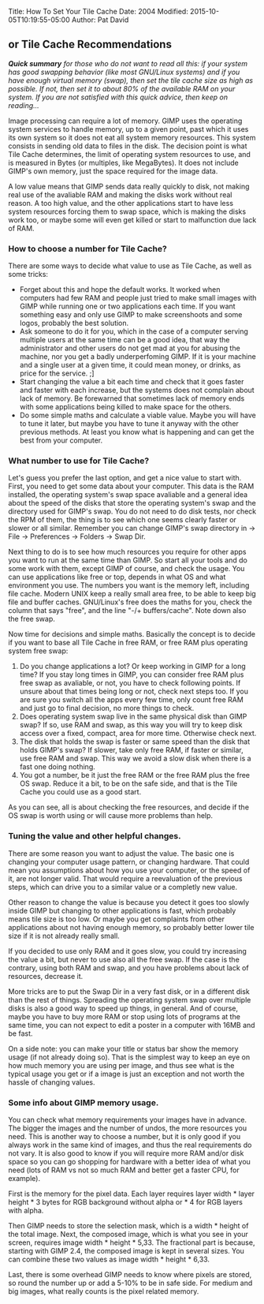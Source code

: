 Title: How To Set Your Tile Cache
Date: 2004
Modified: 2015-10-05T10:19:55-05:00
Author: Pat David


## or Tile Cache Recommendations

_**Quick summary** for those who do not want to read all this: if your system has good swapping behavior (like most GNU/Linux systems) and if you have enough virtual memory (swap), then set the tile cache size as high as possible. If not, then set it to about 80% of the available RAM on your system. If you are not satisfied with this quick advice, then keep on reading..._

Image processing can require a lot of memory. GIMP uses the operating system services to handle memory, up to a given point, past which it uses its own system so it does not eat all system memory resources. This system consists in sending old data to files in the disk. The decision point is what Tile Cache determines, the limit of operating system resources to use, and is measured in Bytes (or multiples, like MegaBytes). It does not include GIMP's own memory, just the space required for the image data.

A low value means that GIMP sends data really quickly to disk, not making real use of the avaliable RAM and making the disks work without real reason. A too high value, and the other applications start to have less system resources forcing them to swap space, which is making the disks work too, or maybe some will even get killed or start to malfunction due lack of RAM.

### How to choose a number for Tile Cache?

There are some ways to decide what value to use as Tile Cache, as well as some tricks:

*   Forget about this and hope the default works. It worked when computers had few RAM and people just tried to make small images with GIMP while running one or two applications each time. If you want something easy and only use GIMP to make screenshoots and some logos, probably the best solution.
*   Ask someone to do it for you, which in the case of a computer serving multiple users at the same time can be a good idea, that way the administrator and other users do not get mad at you for abusing the machine, nor you get a badly underperfoming GIMP. If it is your machine and a single user at a given time, it could mean money, or drinks, as price for the service. ;]
*   Start changing the value a bit each time and check that it goes faster and faster with each increase, but the systems does not complain about lack of memory. Be forewarned that sometimes lack of memory ends with some applications being killed to make space for the others.
*   Do some simple maths and calculate a viable value. Maybe you will have to tune it later, but maybe you have to tune it anyway with the other previous methods. At least you know what is happening and can get the best from your computer.

### What number to use for Tile Cache?

Let's guess you prefer the last option, and get a nice value to start with. First, you need to get some data about your computer. This data is the RAM installed, the operating system's swap space avaliable and a general idea about the speed of the disks that store the operating system's swap and the directory used for GIMP's swap. You do not need to do disk tests, nor check the RPM of them, the thing is to see which one seems clearly faster or slower or all similar. Remember you can change GIMP's swap directory in <Toolbox> -> File -> Preferences -> Folders -> Swap Dir.

Next thing to do is to see how much resources you require for other apps you want to run at the same time than GIMP. So start all your tools and do some work with them, except GIMP of course, and check the usage. You can use applications like free or top, depends in what OS and what environment you use. The numbers you want is the memory left, including file cache. Modern UNIX keep a really small area free, to be able to keep big file and buffer caches. GNU/Linux's free does the maths for you, check the column that says "free", and the line "-/+ buffers/cache". Note down also the free swap.

Now time for decisions and simple maths. Basically the concept is to decide if you want to base all Tile Cache in free RAM, or free RAM plus operating system free swap:

1.  Do you change applications a lot? Or keep working in GIMP for a long time? If you stay long times in GIMP, you can consider free RAM plus free swap as avaliable, or not, you have to check following points. If unsure about that times being long or not, check next steps too. If you are sure you switch all the apps every few time, only count free RAM and just go to final decision, no more things to check.
2.  Does operating system swap live in the same physical disk than GIMP swap? If so, use RAM and swap, as this way you will try to keep disk access over a fixed, compact, area for more time. Otherwise check next.
3.  The disk that holds the swap is faster or same speed than the disk that holds GIMP's swap? If slower, take only free RAM, if faster or similar, use free RAM and swap. This way we avoid a slow disk when there is a fast one doing nothing.
4.  You got a number, be it just the free RAM or the free RAM plus the free OS swap. Reduce it a bit, to be on the safe side, and that is the Tile Cache you could use as a good start.

As you can see, all is about checking the free resources, and decide if the OS swap is worth using or will cause more problems than help.

### Tuning the value and other helpful changes.

There are some reason you want to adjust the value. The basic one is changing your computer usage pattern, or changing hardware. That could mean you assumptions about how you use your computer, or the speed of it, are not longer valid. That would require a reevaluation of the previous steps, which can drive you to a similar value or a completly new value.

Other reason to change the value is because you detect it goes too slowly inside GIMP but changing to other applications is fast, which probably means tile size is too low. Or maybe you get complaints from other applications about not having enough memory, so probably better lower tile size if it is not already really small.

If you decided to use only RAM and it goes slow, you could try increasing the value a bit, but never to use also all the free swap. If the case is the contrary, using both RAM and swap, and you have problems about lack of resources, decrease it.

More tricks are to put the Swap Dir in a very fast disk, or in a different disk than the rest of things. Spreading the operating system swap over multiple disks is also a good way to speed up things, in general. And of course, maybe you have to buy more RAM or stop using lots of programs at the same time, you can not expect to edit a poster in a computer with 16MB and be fast.

On a side note: you can make your title or status bar show the memory usage (if not already doing so). That is the simplest way to keep an eye on how much memory you are using per image, and thus see what is the typical usage you get or if a image is just an exception and not worth the hassle of changing values.

### Some info about GIMP memory usage.

You can check what memory requirements your images have in advance. The bigger the images and the number of undos, the more resources you need. This is another way to choose a number, but it is only good if you always work in the same kind of images, and thus the real requirements do not vary. It is also good to know if you will require more RAM and/or disk space so you can go shopping for hardware with a better idea of what you need (lots of RAM vs not so much RAM and better get a faster CPU, for example).

First is the memory for the pixel data. Each layer requires layer width * layer height * 3 bytes for RGB background without alpha or * 4 for RGB layers with alpha.

Then GIMP needs to store the selection mask, which is a width * height of the total image. Next, the composed image, which is what you see in your screen, requires image width * height * 5,33\. The fractional part is because, starting with GIMP 2.4, the composed image is kept in several sizes. You can combine these two values as image width * height * 6,33.

Last, there is some overhead GIMP needs to know where pixels are stored, so round the number up or add a 5-10% to be in safe side. For medium and big images, what really counts is the pixel related memory.

